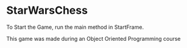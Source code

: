 # StarWarsChess
To Start the Game, run the main method in StartFrame.

This game was made during an Object Oriented Programming course
